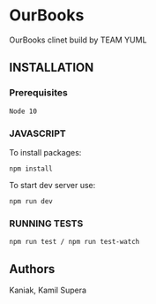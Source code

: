# OurBooks
OurBooks clinet build by TEAM YUML

## INSTALLATION

### Prerequisites
```
Node 10
```

### JAVASCRIPT
To install packages:
```
npm install
```
To start dev server use:
```
npm run dev
```

### RUNNING TESTS
```
npm run test / npm run test-watch
```

## Authors
Kaniak,
Kamil Supera


